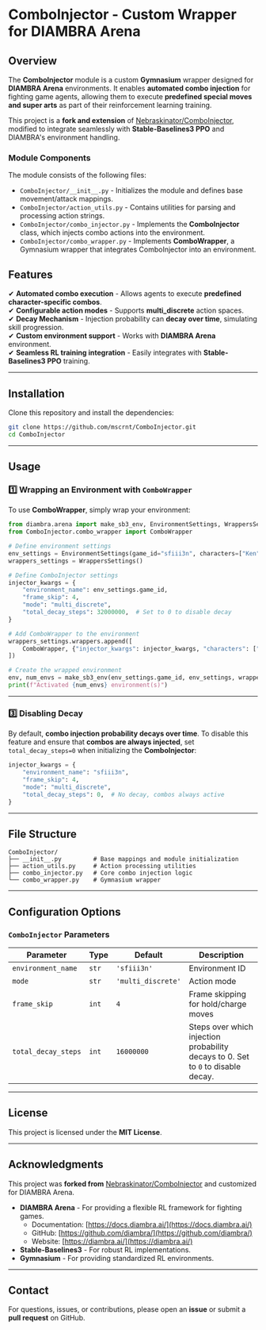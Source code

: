 # ComboInjector - Custom Wrapper for DIAMBRA Arena

## Overview

The **ComboInjector** module is a custom **Gymnasium** wrapper designed for **DIAMBRA Arena** environments. It enables **automated combo injection** for fighting game agents, allowing them to execute **predefined special moves and super arts** as part of their reinforcement learning training.

This project is a **fork and extension** of [Nebraskinator/ComboInjector](https://github.com/Nebraskinator/ComboInjector), modified to integrate seamlessly with **Stable-Baselines3 PPO** and DIAMBRA's environment handling.

### Module Components

The module consists of the following files:

- `ComboInjector/__init__.py` - Initializes the module and defines base movement/attack mappings.
- `ComboInjector/action_utils.py` - Contains utilities for parsing and processing action strings.
- `ComboInjector/combo_injector.py` - Implements the **ComboInjector** class, which injects combo actions into the environment.
- `ComboInjector/combo_wrapper.py` - Implements **ComboWrapper**, a Gymnasium wrapper that integrates ComboInjector into an environment.

## Features

✔ **Automated combo execution** - Allows agents to execute **predefined character-specific combos**.  
✔ **Configurable action modes** - Supports **multi_discrete** action spaces.  
✔ **Decay Mechanism** - Injection probability can **decay over time**, simulating skill progression.  
✔ **Custom environment support** - Works with **DIAMBRA Arena** environment.  
✔ **Seamless RL training integration** - Easily integrates with **Stable-Baselines3 PPO** training.  

---

## Installation

Clone this repository and install the dependencies:

```bash
git clone https://github.com/mscrnt/ComboInjector.git
cd ComboInjector
```

---

## Usage

### 1️⃣ Wrapping an Environment with `ComboWrapper`

To use **ComboWrapper**, simply wrap your environment:

```python
from diambra.arena import make_sb3_env, EnvironmentSettings, WrappersSettings
from ComboInjector.combo_wrapper import ComboWrapper

# Define environment settings
env_settings = EnvironmentSettings(game_id="sfiii3n", characters=["Ken"], super_art=[2])
wrappers_settings = WrappersSettings()

# Define ComboInjector settings
injector_kwargs = {
    "environment_name": env_settings.game_id,
    "frame_skip": 4,
    "mode": "multi_discrete",
    "total_decay_steps": 32000000,  # Set to 0 to disable decay
}

# Add ComboWrapper to the environment
wrappers_settings.wrappers.append([
    ComboWrapper, {"injector_kwargs": injector_kwargs, "characters": ["Ken"], "super_arts": [2]}
])

# Create the wrapped environment
env, num_envs = make_sb3_env(env_settings.game_id, env_settings, wrappers_settings)
print(f"Activated {num_envs} environment(s)")
```

---

### 3️⃣ Disabling Decay

By default, **combo injection probability decays over time**. To disable this feature and ensure that **combos are always injected**, set `total_decay_steps=0` when initializing the **ComboInjector**:

```python
injector_kwargs = {
    "environment_name": "sfiii3n",
    "frame_skip": 4,
    "mode": "multi_discrete",
    "total_decay_steps": 0,  # No decay, combos always active
}
```

---

## File Structure

```
ComboInjector/
├── __init__.py         # Base mappings and module initialization
├── action_utils.py     # Action processing utilities
├── combo_injector.py   # Core combo injection logic
└── combo_wrapper.py    # Gymnasium wrapper
```

---

## Configuration Options

### `ComboInjector` Parameters

| Parameter           | Type  | Default            | Description                                                                      |
| ------------------- | ----- | ------------------ | -------------------------------------------------------------------------------- |
| `environment_name`  | `str` | `'sfiii3n'`        | Environment ID                                                                   |
| `mode`              | `str` | `'multi_discrete'` | Action mode                                                                      |
| `frame_skip`        | `int` | `4`                | Frame skipping for hold/charge moves                                             |
| `total_decay_steps` | `int` | `16000000`         | Steps over which injection probability decays to 0. Set to `0` to disable decay. |

---

## License

This project is licensed under the **MIT License**.

---

## Acknowledgments

This project was **forked from** [Nebraskinator/ComboInjector](https://github.com/Nebraskinator/ComboInjector) and customized for DIAMBRA Arena.

- **DIAMBRA Arena** - For providing a flexible RL framework for fighting games.  
  - Documentation: [https://docs.diambra.ai/](https://docs.diambra.ai/)  
  - GitHub: [https://github.com/diambra/](https://github.com/diambra/)  
  - Website: [https://diambra.ai/](https://diambra.ai/)  
- **Stable-Baselines3** - For robust RL implementations.
- **Gymnasium** - For providing standardized RL environments.

---

## Contact

For questions, issues, or contributions, please open an **issue** or submit a **pull request** on GitHub.

